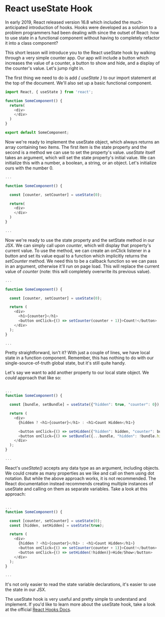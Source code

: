 # React useState Hook

In early 2019, React released version 16.8 which included the much-anticipated introduction of hooks. Hooks were developed as a solution to a problem programmers had been dealing with since the outset of React: how to use state in a functional component without having to completely refactor it into a class component?

This short lesson will introduce you to the React useState hook by walking through a very simple counter app. Our app will include a button which increases the value of a counter, a button to show and hide, and a display of the counter's value. Let's jump right in.

The first thing we need to do is add _{ useState }_ to our import statement at the top of the document. We'll also set up a basic functional component.

```javascript
import React, { useState } from 'react';

function SomeComponent() {
  return(
    <div>
    </div>
  )
}

export default SomeComponent;
```

Now we're ready to implement the useState object, which always returns an array containing two items. The first item is the state property and the second is a method we can use to set the property's value. _useState_ itself takes an argument, which will set the state property's initial value. We can initialize this with a number, a boolean, a string, or an object. Let's initialize ours with the number 0.


```javascript
...

function SomeComponent() {

  const [counter, setCounter] = useState(0);

  return(
    <div>
    </div>
  )
}

...
```
Now we're ready to use the state property and the setState method in our JSX. We can simply call upon _counter_, which will display that property's current value. To use the method, we can create an onClick listener in a button and set its value equal to a function which implicitly returns the _setCounter_ method. We need this to be a callback function so we can pass in an argument, otherwise it'll run on page load. This will replace the current value of _counter_ (note: this will completely overwrite its previous value).

```javascript
...

function SomeComponent() {

  const [counter, setCounter] = useState(0);

  return (
    <div>
      <h1>{counter}</h1>
      <button onClick={() => setCounter(counter + 1)}>Count!</button>
    </div>
  );
}

...
```

Pretty straightforward, isn't it? With just a couple of lines, we have local state in a function component. Remember, this has nothing to do with our single-source-of-truth global state, but it's still quite handy.

Let's say we want to add another property to our local state object. We *could* approach that like so:

```javascript

...
function SomeComponent() {

  const [bundle, setBundle] = useState({"hidden": true, "counter": 0});

  return (
    <div>
      {hidden ? <h1>{counter}</h1> : <h1>Count Hidden</h1>}

      <button onClick={() => setHidden({"hidden": hidden, "counter": bundle.counter +1})}>Count!</button>
      <button onClick={() => setBundle({...bundle, "hidden": !bundle.hidden})}>Hide/Show</button>
    </div>
  );
}

...
```

React's _useState()_ accepts any data type as an argument, including objects. We could create as many properties as we like and call on them using dot notation. But while the above approach works, it is not recommended. The React documentation instead recommends creating multiple instances of useState and calling on them as separate variables. Take a look at this approach:  


```javascript

...
function SomeComponent() {

  const [counter, setCounter] = useState(0);
  const [hidden, setHidden] = useState(true);

  return (
    <div>
      {hidden ? <h1>{counter}</h1> : <h1>Count Hidden</h1>}
      <button onClick={() => setCounter(counter + 1)}>Count!</button>
      <button onClick={() => setHidden(!hidden)}>Hide/Show</button>
    </div>
  );
}

...
```

It's not only easier to read the state variable declarations, it's easier to use the state in our JSX.

The useState hook is very useful and pretty simple to understand and implement. If you'd like to learn more about the useState hook, take a look at the official [React Hooks Docs](https://reactjs.org/docs/hooks-intro.html).
